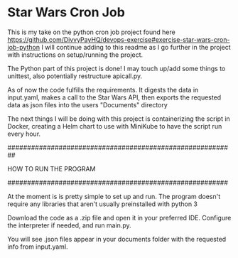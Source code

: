 # Star Wars Cron Job

This is my take on the python cron job project found here https://github.com/DivvyPayHQ/devops-exercise#exercise-star-wars-cron-job-python 
I will continue adding to this readme as I go further in the project with instructions on setup/running the project. 


The Python part of this project is done! I may touch up/add some things to unittest, also potentially restructure apicall.py.

As of now the code fulfills the requirements. It digests the data in input.yaml, makes a call to the Star Wars API, then exports the requested data as json files into the users "Documents" directory

The next things I will be doing with this project is containerizing the script in Docker, creating a Helm chart to use with MiniKube to have the script run every hour. 


##########################################################


HOW TO RUN THE PROGRAM


########################################################

At the moment is is pretty simple to set up and run. The program doesn't require any libraries that aren't usually preinstalled with python 3



Download the code as a .zip file and open it in your preferred IDE. Configure the interpreter if needed, and run main.py. 

You will see .json files appear in your documents folder with the requested info from input.yaml.



